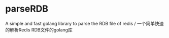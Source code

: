 # parseRDB
A simple and fast golang library to parse the RDB file of redis / 一个简单快速的解析Redis RDB文件的golang库
